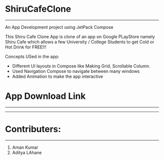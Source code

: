# ShiruCafeClone
-------------------
An App Development project using JetPack Compose

This Shiru Cafe Clone App is clone of an app on Google PLayStore namely Shiru Cafe which allows a few University / College Students to get Cold or Hot Drink for FREE!!!

Concepts USed in the app:
- Different UI layouts in Compose like Making Grid, Scrollable Column.
- Used Navigation Compose to navigate between many windows
- Added Animation to make the app interactive

# App Download Link
--------------------
******

# Contributers:
-----------------
1. Aman Kumar
2. Aditya LAhane
